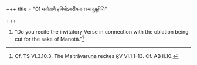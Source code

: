 +++
title = "01 मनोतायै हविषोऽवदीयमानस्यानुब्रूहीति"

+++
1. “Do you recite the invitatory Verse in connection with the oblation being cut for the sake of Manotā.”[^1]  


[^1]: Cf. TS VI.3.10.3. The Maitrāvaruṇa recites R̥V VI.1.1-13. Cf. AB II.10.
